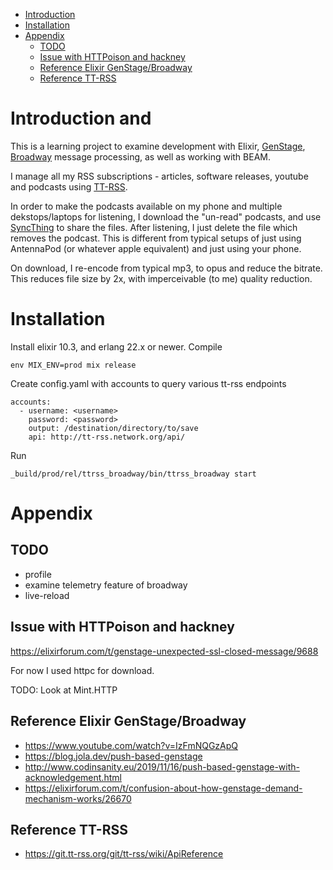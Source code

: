 - [Introduction](#introduction)
- [Installation](#installation)
- [Appendix](#appendix)
  - [TODO](#todo)
  - [Issue with HTTPoison and hackney](#issue-with-httpoison-and-hackney)
  - [Reference Elixir GenStage/Broadway](#reference-elixir-genstagebroadway)
  - [Reference TT-RSS](#reference-tt-rss)

# Introduction and

This is a learning project to examine development with Elixir,
[GenStage](https://hexdocs.pm/gen_stage/GenStage.html),
[Broadway](https://hexdocs.pm/broadway/Broadway.html) message processing, as
well as working with BEAM.

I manage all my RSS subscriptions - articles, software releases, youtube and
podcasts using [TT-RSS](https://tt-rss.org/).

In order to make the podcasts available on my phone and multiple
dekstops/laptops for listening, I download the "un-read" podcasts, and use
[SyncThing](https://syncthing.net/) to share the files. After listening, I
just delete the file which removes the podcast. This is different from
typical setups of just using AntennaPod (or whatever apple equivalent) and
just using your phone.

On download, I re-encode from typical mp3, to opus and reduce the bitrate.
This reduces file size by 2x, with imperceivable (to me) quality reduction.

# Installation

Install elixir 10.3, and erlang 22.x or newer.  Compile
```
env MIX_ENV=prod mix release
```

Create config.yaml with accounts to query various tt-rss endpoints
```
accounts:
  - username: <username>
    password: <password>
    output: /destination/directory/to/save
    api: http://tt-rss.network.org/api/
```

Run
```
_build/prod/rel/ttrss_broadway/bin/ttrss_broadway start
```

# Appendix

## TODO

- profile
- examine telemetry feature of broadway
- live-reload

## Issue with HTTPoison and hackney

https://elixirforum.com/t/genstage-unexpected-ssl-closed-message/9688

For now I used httpc for download.

TODO: Look at Mint.HTTP

## Reference Elixir GenStage/Broadway

- https://www.youtube.com/watch?v=IzFmNQGzApQ
- https://blog.jola.dev/push-based-genstage
- http://www.codinsanity.eu/2019/11/16/push-based-genstage-with-acknowledgement.html
- https://elixirforum.com/t/confusion-about-how-genstage-demand-mechanism-works/26670

## Reference TT-RSS

- https://git.tt-rss.org/git/tt-rss/wiki/ApiReference

